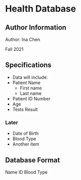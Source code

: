 # Health Database

## Author Information
Author: Ina Chen

Fall 2021

## Specifications

* Data will include:
* Patient Name
  + First name
  + Last name
* Patient ID Number
* Age
* Tests Result


### Later
* Date of Birth
* Blood Type
* Another item


## Database Format
Name
ID
Blood Type


